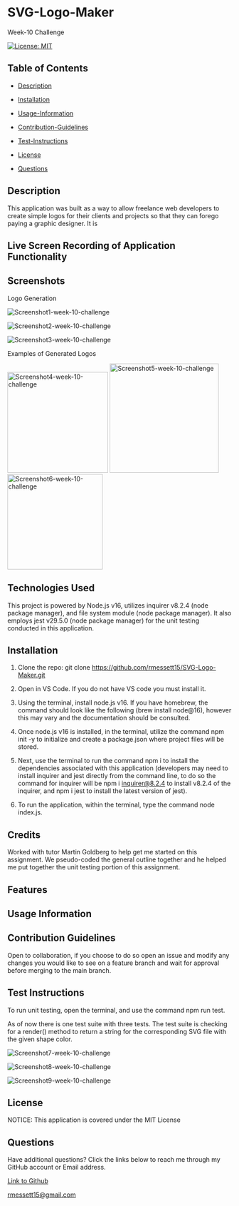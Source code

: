 # SVG-Logo-Maker
Week-10 Challenge

[![License: MIT](https://img.shields.io/badge/License-MIT-yellow.svg)](https://opensource.org/licenses/MIT)

## Table of Contents

 * [Description](#description)

 * [Installation](#installation)

 * [Usage-Information](#usage-information)

 * [Contribution-Guidelines](#contribution-guidelines)

 * [Test-Instructions](#test-instructions)

 * [License](#license)

 * [Questions](#questions)

## Description

This application was built as a way to allow freelance web developers to create simple logos for their clients and projects so that they can forego paying a graphic designer. It is

## Live Screen Recording of Application Functionality



## Screenshots

Logo Generation

![Screenshot1-week-10-challenge](https://user-images.githubusercontent.com/120127903/232142589-86370721-ab54-4ff4-af4d-46a40fbb5d5f.png)

![Screenshot2-week-10-challenge](https://user-images.githubusercontent.com/120127903/232142612-728f43cb-174a-4370-9847-e3ebb10ee23b.png)

![Screenshot3-week-10-challenge](https://user-images.githubusercontent.com/120127903/232144018-62741d39-3e09-492c-be82-125e38f91521.png)

Examples of Generated Logos

<img width="226" alt="Screenshot4-week-10-challenge" src="https://user-images.githubusercontent.com/120127903/232142654-9a5a9937-e831-4838-86a1-4323c7b9cc39.png">

<img width="245" alt="Screenshot5-week-10-challenge" src="https://user-images.githubusercontent.com/120127903/232142705-29cd92d9-1c12-46ce-a81a-64893ac15a00.png">

<img width="214" alt="Screenshot6-week-10-challenge" src="https://user-images.githubusercontent.com/120127903/232142727-5c9ce441-1ca7-443a-bb5f-391b3f0003cf.png">

## Technologies Used

This project is powered by Node.js v16, utilizes inquirer v8.2.4 (node package manager), and file system module (node package manager). It also employs jest v29.5.0 (node package manager) for the unit testing conducted in this application.

## Installation

1. Clone the repo:
   git clone https://github.com/rmessett15/SVG-Logo-Maker.git

2. Open in VS Code. If you do not have VS code you must install it.

3. Using the terminal, install node.js v16. If you have homebrew, the command should look like the following (brew install node@16), however this may vary and the documentation should be consulted.

4. Once node.js v16 is installed, in the terminal, utilize the command npm init -y to initialize and create a package.json where project files will be stored.

5. Next, use the terminal to run the command npm i to install the dependencies associated with this application (developers may need to install inquirer and jest directly from the command line, to do so the command for inquirer will be npm i inquirer@8.2.4 to install v8.2.4 of the inquirer, and npm i jest to install the latest version of jest).

6. To run the application, within the terminal, type the command node index.js.

## Credits

Worked with tutor Martin Goldberg to help get me started on this assignment. We pseudo-coded the general outline together and he helped me put together the unit testing portion of this assignment. 

## Features











## Usage Information



## Contribution Guidelines

Open to collaboration, if you choose to do so open an issue and modify any changes you would like to see on a feature branch and wait for approval before merging to the main branch.

## Test Instructions

To run unit testing, open the terminal, and use the command npm run test.

As of now there is one test suite with three tests. The test suite is checking for a render() method to return a string for the corresponding SVG file with the given shape color.

![Screenshot7-week-10-challenge](https://user-images.githubusercontent.com/120127903/232142736-a2ed7de2-b924-4536-9f51-e9c6cd5fb1db.png)

![Screenshot8-week-10-challenge](https://user-images.githubusercontent.com/120127903/232142745-dfe8aab8-4da0-4e8f-89b6-d153f2024825.png)

![Screenshot9-week-10-challenge](https://user-images.githubusercontent.com/120127903/232142780-b9158992-dced-4da8-be89-e828b81f6023.png)

## License

NOTICE: This application is covered under the MIT License

## Questions

Have additional questions? Click the links below to reach me through my GitHub account or Email address.

[Link to Github](https://github.com/rmessett15)

<a href="mailto:rmessett15@gmail.com">rmessett15@gmail.com</a>
